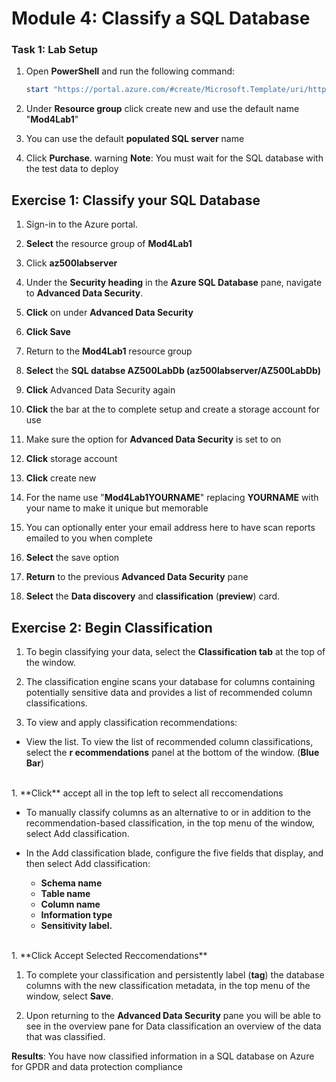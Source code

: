 



# Module 4: Classify a SQL Database 

### Task 1: Lab Setup

1.  Open **PowerShell** and run the following command:

     ```powershell
    start "https://portal.azure.com/#create/Microsoft.Template/uri/https%3A%2F%2Fraw.githubusercontent.com%2FGoDeploy%2FAZ500%2Fmaster%2FAZ500%20Mod4%20Lab%201%2Fazuredeploy.json" 
     ```

1.  Under **Resource group** click create new and use the default name "**Mod4Lab1**"

1.  You can use the default **populated SQL server** name

1.  Click **Purchase**. 
warning
**Note**: You must wait for the SQL database with the test data to deploy


## Exercise 1: Classify your SQL Database

1.  Sign-in to the Azure portal.

1.  **Select** the resource group of **Mod4Lab1**

1.  Click **az500labserver**

1.  Under the **Security heading** in the **Azure SQL Database** pane, navigate to **Advanced Data Security**.

1.  **Click** on under **Advanced Data Security**

1.  **Click Save**

1.  Return to the **Mod4Lab1** resource group

1.  **Select** the **SQL databse AZ500LabDb (az500labserver/AZ500LabDb)**

1.  **Click** Advanced Data Security again 

1.  **Click** the bar at the to complete setup and create a storage account for use

1.  Make sure the option for **Advanced Data Security** is set to on 

1.  **Click** storage account

1.  **Click** create new

1.  For the name use "**Mod4Lab1YOURNAME**" replacing **YOURNAME** with your name to make it unique but memorable

1.  You can optionally enter your email address here to have scan reports emailed to you when complete

1.  **Select** the save option

1.  **Return** to the previous **Advanced Data Security** pane

1.  **Select** the **Data discovery** and **classification** (**preview**) card.

## Exercise 2: Begin Classification

1.  To begin classifying your data, select the **Classification tab** at the top of the window.

1.  The classification engine scans your database for columns containing potentially sensitive data and provides a list of recommended column classifications.

1.  To view and apply classification recommendations:

   - View the list. To view the list of recommended column classifications, select the **r ecommendations** panel at the bottom of the window. (**Blue Bar**)   
   <br/>
1.  **Click** accept all in the top left to select all reccomendations

  - To manually classify columns as an alternative to or in addition to the recommendation-based classification, in the top menu of the window, select Add classification.

  - In the Add classification blade, configure the five fields that display, and then select Add classification:
     - **Schema name**
     - **Table name**
     - **Column name**
     - **Information type**
     - **Sensitivity label.**
<br/>
1.  **Click Accept Selected Reccomendations**

1.  To complete your classification and persistently label (**tag**) the database columns with the new classification metadata, in the top menu of the window, select **Save**. 

1.  Upon returning to the **Advanced Data Security** pane you will be able to see in the overview pane for Data classification an overview of the data that was classified.


**Results**: You have now classified information in a SQL database on Azure for GPDR and data protection compliance




